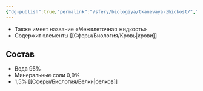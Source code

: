 ```yaml
---
{"dg-publish":true,"permalink":"/sfery/biologiya/tkanevaya-zhidkost/","tags":["Анатомия"]}
---
```


- Также имеет название «Межклеточная жидкость»
- Содержит элементы [[Сферы/Биология/Кровь\|крови]]
## Состав
- Вода 95%
- Минеральные соли 0,9%
- 1,5% [[Сферы/Биология/Белки\|белков]]